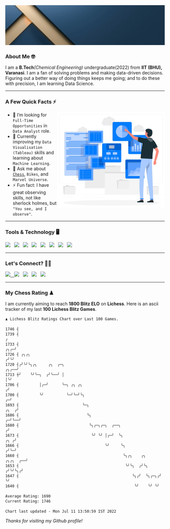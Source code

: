   <img src= "https://github.com/Laxman-Lakhan/Laxman-Lakhan/blob/master/Assets/Header.gif">

### About Me 🤓

I am a **B.Tech**_(Chemical Engineering)_ undergraduate(2022) from **IIT (BHU), Varanasi**. I am a fan of solving problems and making data-driven decisions. Figuring out a better way of doing things keeps me going; and to do these with precision, I am learning Data Science.

---

### A Few Quick Facts ⚡️
<img align="right" alt="Coding" width="340" src="https://github.com/Laxman-Lakhan/Laxman-Lakhan/blob/master/Assets/Data_Vector.jpg">   

- 🤝 I’m looking for `Full-Time Opportunities` in `Data Analyst` role.
- 📖 Currently improving my `Data Visualisation (Tableau)` skills and learning about `Machine Learning`.
- 💬 Ask me about [`Chess`](https://lichess.org/@/YourKingIsInDanger), `Bikes`, and `Marvel Universe`.
- ⚡️ Fun fact: I have great observing skills, not like sherlock holmes, but `"You see, and I observe"`.

---
### Tools & Technology 🖥

<img src="https://img.shields.io/badge/Python-white?logo=Python&logoColor=ColorName&style=ShieldStyle" /> &nbsp;
<img src="https://img.shields.io/badge/MySQL-white?logo=MySQL&logoColor=ColorName&style=ShieldStyle" /> &nbsp;
<img src="https://img.shields.io/badge/Tableau-white?logo=Tableau&logoColor=ColorName&style=ShieldStyle" /> &nbsp;
<img src="https://img.shields.io/badge/Excel-white?logo=Microsoft+Excel&logoColor=196F3D&style=ShieldStyle" /> &nbsp;
<img src="https://img.shields.io/badge/Jupyter-white?logo=Jupyter&logoColor=ColorName&style=ShieldStyle" /> &nbsp;
<img src="https://img.shields.io/badge/pandas-white?logo=Pandas&logoColor=000080&style=ShieldStyle" /> &nbsp;
<img src="https://img.shields.io/badge/numpy-white?logo=Numpy&logoColor=85C1E9&style=ShieldStyle" /> &nbsp;
<img src="https://img.shields.io/badge/scikit learn-white?logo=Scikit+Learn&logoColor=ColorName&style=ShieldStyle" /> &nbsp;



---

### Let's Connect? 🫳🏻

<a href="mailto:laxmansingh.lakhan@gmail.com"> <img src="https://img.icons8.com/fluent/48/000000/gmail.png" width="3.5%"/> &nbsp;
[<img src="https://img.icons8.com/color/48/000000/linkedin.png" width="3.5%"/>](https://www.linkedin.com/in/laxman-lakhan/)  &nbsp;
[<img src="https://img.icons8.com/fluent/48/000000/facebook-new.png" width="3.5%"/>](https://www.facebook.com/s.laxmanlakhan/)  &nbsp;
[<img src="https://img.icons8.com/fluent/48/000000/instagram-new.png" width="3.5%"/>](https://www.instagram.com/laxman.lakhan/)  &nbsp;
[<img src="https://img.icons8.com/color/48/000000/twitter.png" width="3.5%"/>](https://twitter.com/laxman__lakhan)  &nbsp;

 ---
  
### My Chess Rating ♟
  
I am currently aiming to reach **1800 Blitz ELO** on **Lichess**. Here is an ascii tracker of my last **100 Lichess Blitz Games**.

  ```
  ♟︎ 𝙻𝚒𝚌𝚑𝚎𝚜𝚜 𝙱𝚕𝚒𝚝𝚣 𝚁𝚊𝚝𝚒𝚗𝚐𝚜 𝙲𝚑𝚊𝚛𝚝 𝚘𝚟𝚎𝚛 𝙻𝚊𝚜𝚝 𝟷00 𝙶𝚊𝚖𝚎𝚜.
  
1746 ┤
1739 ┤                                                                                                  ╭
1733 ┤                                                                                              ╭╮╭─╯
1726 ┤ ╭╮╭╮                                                                                        ╭╯╰╯
1720 ┤╭╯╰╯╰╮╭╮     ╭╮  ╭─╮                                                                    ╭╮╭──╯
1713 ┼╯    ╰╯╰─╮  ╭╯╰──╯ │                                                                    │╰╯
1706 ┤         │╭─╯      ╰─╮ ╭╮ ╭╮                                                           ╭╯
1700 ┤         ╰╯          ╰─╯╰─╯╰╮                                                        ╭─╯
1693 ┤                            ╰─╮                                                 ╭╮  ╭╯
1686 ┤                              ╰╮                                              ╭─╯╰──╯
1680 ┤                               ╰╮╭─╮╭─╮  ╭──╮                                ╭╯
1673 ┤                                ╰╯ ╰╯ │╭─╯  ╰╮                           ╭╮ ╭╯
1666 ┤                                      ╰╯     ╰╮                         ╭╯╰─╯
1660 ┤                                              ╰╮╭╮    ╭╮       ╭╮╭╮  ╭──╯
1653 ┤                                               ╰╯╰╮  ╭╯╰╮     ╭╯╰╯╰╮╭╯
1647 ┤                                                  ╰╮╭╯  ╰╮╭─╮╭╯    ╰╯
1640 ┤                                                   ╰╯    ╰╯ ╰╯ 

Average Rating: 1690
Current Rating: 1746

Chart last updated - Mon Jul 11 13:50:59 IST 2022  
  ```
  
  
*Thanks for visiting my Github profile!*
